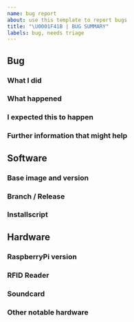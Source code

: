 ```yaml
---
name: bug report
about: use this template to report bugs
title: "\U0001F41B | BUG SUMMARY"
labels: bug, needs triage
---
```


## Bug

### What I did

<!--
i.e. `I installed the raspberry pi with above mentioned buster image and ran the installer script`
-->

### What happened

<!--
i.e. `During the first run of 'apt-get install' an error was shown: 'E: Broken packages'`
-->

### I expected this to happen

<!--
i.e. `I would have expected that this command would magically fix itself when it encounters and error.`
-->

### Further information that might help

<!--
Please post here the output of 'tail -n 500 /var/log/syslog' or 'journalctl -u mopidy' ( Spotify edition only)

i.e. `find logfiles at https://paste.ubuntu.com/p/cRS7qM8ZmP/`
-->

## Software

### Base image and version

<!--
i.e. `2019-09-26-raspbian-buster-lite.img`

Otherwise the output of `cat /etc/os-release`
-->

### Branch / Release

<!--
i.e. `master`

the following command will help with that
`cd ~/RPi-Jukebox-RFID/ && git status | head -2`
-->

### Installscript

<!--
i.e. `scripts/installscripts/buster-install-default.sh`
-->

## Hardware

### RaspberryPi version

<!--
i.e. `3 B+`

Can be obtained by executing `sudo cat /sys/firmware/devicetree/base/model` on the RaspberryPi
-->

### RFID Reader

<!--
i.e. `16c0:27db HXGCoLtd Keyboard`

Can be found in the output of `sudo lsusb -v` when it is connected via USB.
-->

### Soundcard

<!--
i.e. `0d8c:0014 C-Media Electronics, Inc. Audio Adapter (Unitek Y-247A)`

Can be found in the output of `sudo lsusb -v` when it is connected via USB.
-->

### Other notable hardware

<!--
i.e. post your GPIO pin settings from `RPi-Jukebox-RFID/settings/gpio_settings.ini`:
-->
